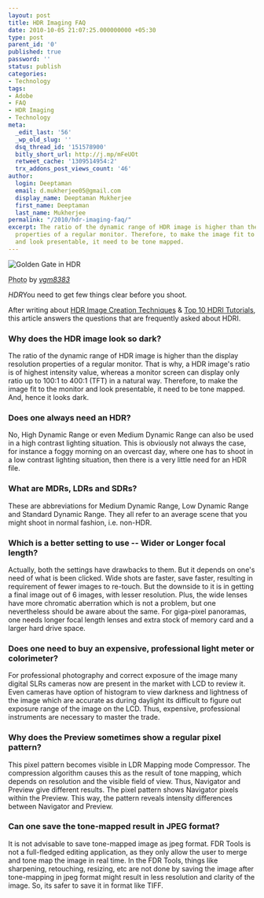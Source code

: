 ```yaml
---
layout: post
title: HDR Imaging FAQ
date: 2010-10-05 21:07:25.000000000 +05:30
type: post
parent_id: '0'
published: true
password: ''
status: publish
categories:
- Technology
tags:
- Adobe
- FAQ
- HDR Imaging
- Technology
meta:
  _edit_last: '56'
  _wp_old_slug: ''
  dsq_thread_id: '151578900'
  bitly_short_url: http://j.mp/mFeUOt
  retweet_cache: '1309514954:2'
  trx_addons_post_views_count: '46'
author:
  login: Deeptaman
  email: d.mukherjee05@gmail.com
  display_name: Deeptaman Mukherjee
  first_name: Deeptaman
  last_name: Mukherjee
permalink: "/2010/hdr-imaging-faq/"
excerpt: The ratio of the dynamic range of HDR image is higher than the display resolution
  properties of a regular monitor. Therefore, to make the image fit to the monitor
  and look presentable, it need to be tone mapped.
---
```

<div class="figure"><img src="/static/2010/10/hdr-golden-gate.jpg" alt="Golden Gate in HDR" />
<p class="credit"><abbr class="type" title="Photograph">Photo</abbr> by <cite><a href="http://www.flickr.com/photos/vgm8383/2176897085/">vgm8383</a></cite></p>
<p class="caption"><em class="title">HDR</em>You need to get few things clear before you shoot.</p>
</div>
<p><!--more--></p>
<p>After writing about <a href="http://brajeshwar.wpengine.com/2010/hdr-imaging-some-common-creation-techniques/">HDR Image Creation Techniques</a> & <a href="http://brajeshwar.wpengine.com/2010/hdr-imaging-top-10-tutorials/">Top 10 HDRI Tutorials</a>, this article answers the questions that are frequently asked about HDRI.</p>
<h3>Why does the HDR image look so dark?</h3>
<p>The ratio of the dynamic range of HDR image is higher than the display resolution properties of a regular monitor. That is why, a HDR image's ratio is of highest intensity value, whereas a monitor screen can display only ratio up to 100:1 to 400:1 (TFT) in a natural way. Therefore, to make the image fit to the monitor and look presentable, it need to be tone mapped. And, hence it looks dark.</p>
<h3>Does one always need an HDR?</h3>
<p>No, High Dynamic Range or even Medium Dynamic Range can also be used in a high contrast lighting situation. This is obviously not always the case, for instance a foggy morning on an overcast day, where one has to shoot in a low contrast lighting situation, then there is a very little need for an HDR file.</p>
<h3>What are MDRs, LDRs and SDRs?</h3>
<p>These are abbreviations for Medium Dynamic Range, Low Dynamic Range and Standard Dynamic Range. They all refer to an average scene that you might shoot in normal fashion, i.e. non-HDR.</p>
<h3>Which is a better setting to use -- Wider or Longer focal length?</h3>
<p>Actually, both the settings have drawbacks to them. But it depends on one's need of what is been clicked. Wide shots are faster, save faster, resulting in requirement of fewer images to re-touch. But the downside to it is in getting a final image out of 6 images, with lesser resolution. Plus, the wide lenses have more chromatic aberration which is not a problem, but one nevertheless should be aware about the same. For giga-pixel panoramas, one needs longer focal length lenses and extra stock of memory card and a larger hard drive space.</p>
<h3>Does one need to buy an expensive, professional light meter or colorimeter?</h3>
<p>For professional photography and correct exposure of the image many digital SLRs cameras now are present in the market with LCD to review it. Even cameras have option of histogram to view darkness and lightness of the image which are accurate as during daylight its difficult to figure out exposure range of the image on the LCD. Thus, expensive, professional instruments are necessary to master the trade.</p>
<h3>Why does the Preview sometimes show a regular pixel pattern?</h3>
<p>This pixel pattern becomes visible in LDR Mapping mode Compressor. The compression algorithm causes this as the result of tone mapping, which depends on resolution and the visible field of view. Thus, Navigator and Preview give different results. The pixel pattern shows Navigator pixels within the Preview. This way, the pattern reveals intensity differences between Navigator and Preview.</p>
<h3>Can one save the tone-mapped result in JPEG format?</h3>
<p>It is not advisable to save tone-mapped image as jpeg format. FDR Tools is not a full-fledged editing application, as they only allow the user to merge and tone map the image in real time. In the FDR Tools, things like sharpening, retouching, resizing, etc are not done by saving the image after tone-mapping in jpeg format might result in less resolution and clarity of the image. So, its safer to save it in format like TIFF.</p>

